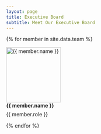 ```yaml
---
layout: page
title: Executive Board
subtitle: Meet Our Executive Board
---
```


{% for member in site.data.team %}
<div class="member-container">
  <img src="{{ member.image }}" alt="{{ member.name }}" style="width:150px;height:auto;">
  <div>
    <strong style="margin-bottom: 0.5em;">{{ member.name }}</strong>
    <p style="margin-top: 0.5em;">{{ member.role }}</p>
  </div>
</div>
{% endfor %}
